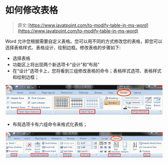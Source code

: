 # 如何修改表格

> 原文:[https://www.javatpoint.com/to-modify-table-in-ms-word](https://www.javatpoint.com/to-modify-table-in-ms-word)

Word 允许您根据需要自定义表格。您可以用不同的方式修改您的表格，即您可以选择表格样式、表格设计、绘制边框。修改表格的步骤如下:

*   选择表格
*   功能区上将出现两个新选项卡“设计”和“布局”
*   在“设计”选项卡上，您将看到三组修改表格的命令；表格样式选项、表格样式和绘制边框；

![MS Word How to modify table 1](img/603e4f689e8e8252f217ccdb5f48342e.png)

*   布局选项卡有六组命令来格式化表格；

![MS Word How to modify table 2](img/69dd56ec2cce1e83e63fee81e9b57b95.png)